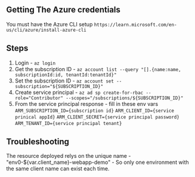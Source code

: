 ## Getting The Azure credentials

You must have the Azure CLI setup
`https://learn.microsoft.com/en-us/cli/azure/install-azure-cli`

## Steps

1. Login - `az login`
2. Get the subscription ID - `az account list --query "[].{name:name, subscriptionId:id, tenantId:tenantId}"`
3. Set the subscription ID - `az account set --subscription="${SUBSCRIPTION_ID}"`
4. Create service principal - `az ad sp create-for-rbac --role="Contributor" --scopes="/subscriptions/${SUBSCRIPTION_ID}"`
5. From the service principal response - fill in these env vars
   `ARM_SUBSCRIPTION_ID={subscription id}`
   `ARM_CLIENT_ID={service prinical appId}`
   `ARM_CLIENT_SECRET={service principal password}`
   `ARM_TENANT_ID={service principal tenant}`

## Troubleshooting

The resource deployed relys on the unique name - "env0-${var.client_name}-webapp-demo" - So only one environment with the same client name can exist each time.
